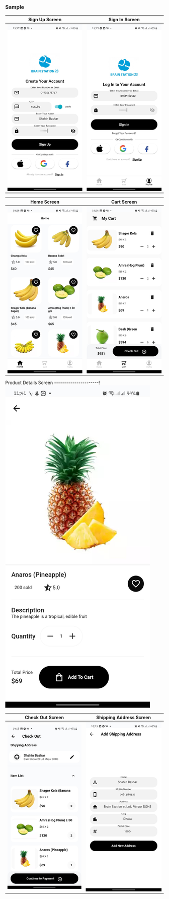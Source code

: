 
### Sample

Sign Up Screen | Sign In Screen
-------------|-----------------
![alt text](screenshots/sign_up.png "Sign Up Screen") | ![alt text](screenshots/sign_in.png "Sign In Screen")

Home Screen | Cart Screen
-------------|-----------------
![alt text](screenshots/home.png "Home Screen") | ![alt text](screenshots/cart_bs.png "Cart Screen")

Product Details Screen
----------------------!
![alt text](screenshots/details.png "Product Details Screen") 

Check Out Screen | Shipping Address Screen
-------------|-----------------
![alt text](screenshots/check_out.png "Check Out Screen") | ![alt text](screenshots/shipping_address.png "Shipping Address Screen")
